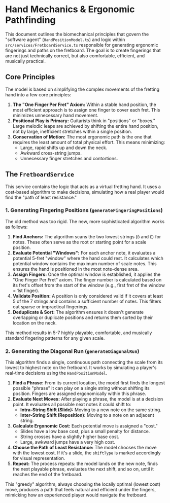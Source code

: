 # Hand Mechanics & Ergonomic Pathfinding

This document outlines the biomechanical principles that govern the "software agent" (`HandPositionModel.ts`) and logic within `src/services/FretboardService.ts` responsible for generating ergonomic fingerings and paths on the fretboard. The goal is to create fingerings that are not just technically correct, but also comfortable, efficient, and musically practical.

## Core Principles

The model is based on simplifying the complex movements of the fretting hand into a few core principles:

1.  **The "One Finger Per Fret" Axiom:** Within a stable hand position, the most efficient approach is to assign one finger to cover each fret. This minimizes unnecessary hand movement.
2.  **Positional Play is Primary:** Guitarists think in "positions" or "boxes." Large melodic leaps are achieved by shifting the entire hand position, not by large, inefficient stretches within a single position.
3.  **Conservation of Motion:** The most ergonomic path is the one that requires the least amount of total physical effort. This means minimizing:
    *   Large, rapid shifts up and down the neck.
    *   Awkward cross-string jumps.
    *   Unnecessary finger stretches and contortions.

## The `FretboardService`

This service contains the logic that acts as a virtual fretting hand. It uses a cost-based algorithm to make decisions, simulating how a real player would find the "path of least resistance."

### 1. Generating Fingering Positions (`generateFingeringPositions`)

The old method was too rigid. The new, more sophisticated algorithm works as follows:

1.  **Find Anchors:** The algorithm scans the two lowest strings (`B` and `E`) for notes. These often serve as the root or starting point for a scale position.
2.  **Evaluate Potential "Windows":** For each anchor note, it evaluates a potential 5-fret "window" where the hand could rest. It calculates which potential window contains the maximum number of scale notes. This ensures the hand is positioned in the most note-dense area.
3.  **Assign Fingers:** Once the optimal window is established, it applies the "One Finger Per Fret" axiom. The finger number is calculated based on its fret's offset from the start of the window (e.g., first fret of the window = 1st finger).
4.  **Validate Position:** A position is only considered valid if it covers at least 5 of the 7 strings and contains a sufficient number of notes. This filters out sparse or impractical fingerings.
5.  **Deduplicate & Sort:** The algorithm ensures it doesn't generate overlapping or duplicate positions and returns them sorted by their location on the neck.

This method results in 5-7 highly playable, comfortable, and musically standard fingering patterns for any given scale.

### 2. Generating the Diagonal Run (`generateDiagonalRun`)

This algorithm finds a single, continuous path connecting the scale from its lowest to highest note on the fretboard. It works by simulating a player's real-time decisions using the `HandPositionModel`.

1.  **Find a Phrase:** From its current location, the model first finds the longest possible "phrase" it can play on a single string without shifting its position. Fingers are assigned ergonomically within this phrase.
2.  **Evaluate Next Moves:** After playing a phrase, the model is at a decision point. It evaluates all possible next notes it could shift to:
    *   **Intra-String Shift (Slide):** Moving to a new note on the same string.
    *   **Inter-String Shift (Reposition):** Moving to a note on an adjacent string.
3.  **Calculate Ergonomic Cost:** Each potential move is assigned a "cost."
    *   Slides have a low base cost, plus a small penalty for distance.
    *   String crosses have a slightly higher base cost.
    *   Large, awkward jumps have a very high cost.
4.  **Choose the Path of Least Resistance:** The model chooses the move with the lowest cost. If it's a slide, the `shiftType` is marked accordingly for visual representation.
5.  **Repeat:** The process repeats: the model lands on the new note, finds the next playable phrase, evaluates the next shift, and so on, until it reaches the end of the fretboard.

This "greedy" algorithm, always choosing the locally optimal (lowest cost) move, produces a path that feels natural and efficient under the fingers, mimicking how an experienced player would navigate the fretboard.